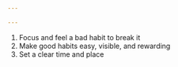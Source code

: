 ```yaml
---

---
```



1. Focus and feel a bad habit to break it  
2. Make good habits easy, visible, and rewarding 
3. Set a clear time and place  






